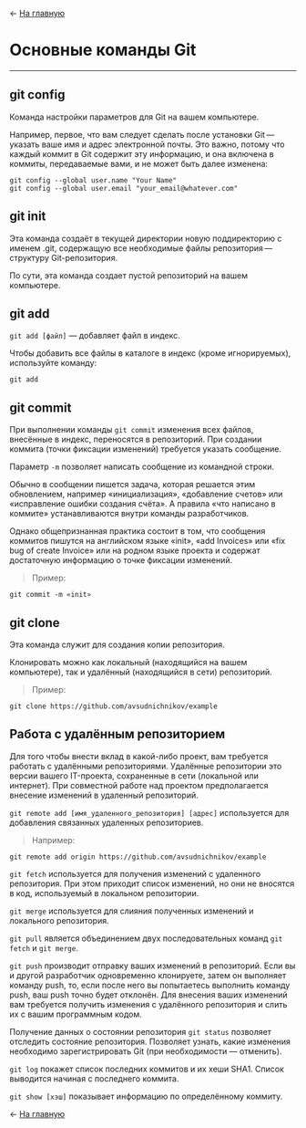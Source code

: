 <- [На главную](./README.md)
# Основные команды Git

---

## git config
Команда настройки параметров для Git на вашем компьютере.

Например, первое, что вам следует сделать после установки Git — указать ваше имя и адрес электронной почты. Это важно, потому что каждый коммит в Git содержит эту информацию, и она включена в коммиты, передаваемые вами, и не может быть далее изменена:

```
git config --global user.name "Your Name"
git config --global user.email "your_email@whatever.com"
```
## git init
Эта команда создаёт в текущей директории новую поддиректорию с именем .git, содержащую все необходимые файлы репозитория — структуру Git-репозитория.

По сути, эта команда создает пустой репозиторий на вашем компьютере.

## git add
`git add [файл]` — добавляет файл в индекс.

Чтобы добавить все файлы в каталоге в индекс (кроме игнорируемых), используйте команду:

`git add`
## git commit
При выполнении команды `git commit` изменения всех файлов, внесённые в индекс, переносятся в репозиторий. При создании коммита (точки фиксации изменений) требуется указать сообщение.

Параметр `-m` позволяет написать сообщение из командной строки.

Обычно в сообщении пишется задача, которая решается этим обновлением, например «инициализация», «добавление счетов» или «исправление ошибки создания счёта». А правила «что написано в коммите» устанавливаются внутри команды разработчиков.

Однако общепризнанная практика состоит в том, что сообщения коммитов пишутся на английском языке «init», «add Invoices» или «fix bug of create Invoice» или на родном языке проекта и содержат достаточную информацию о точке фиксации изменений.

>Пример:

```
git commit -m «init»
```

## git clone
Эта команда служит для создания копии репозитория.

Клонировать можно как локальный (находящийся на вашем компьютере), так и удалённый (находящийся в сети) репозиторий.

>Пример:

```
git clone https://github.com/avsudnichnikov/example
```

## Работа с удалённым репозиторием
Для того чтобы внести вклад в какой-либо проект, вам требуется работать с удалёнными репозиториями. Удалённые репозитории это версии вашего IT-проекта, сохраненные в сети (локальной или интернет). При совместной работе над проектом предполагается внесение изменений в удаленный репозиторий.

`git remote add [имя_удаленного_репозитория] [адрес]` используется для добавления связанных удаленных репозиториев.

>Например:

```
git remote add origin https://github.com/avsudnichnikov/example
```

`git fetch` используется для получения изменений с удаленного репозитория. При этом приходит список изменений, но они не вносятся в код, используемый в локальном репозитории.

`git merge` используется для слияния полученных изменений и локального репозитория.

`git pull` является объединением двух последовательных команд `git fetch` и `git merge`.

`git push` производит отправку ваших изменений в репозиторий. Если вы и другой разработчик одновременно клонируете, затем он выполняет команду push, то, если после него вы попытаетесь выполнить команду push, ваш push точно будет отклонён. Для внесения ваших изменений вам требуется получить изменения с удалённого репозитория и слить их с вашим программным кодом.

Получение данных о состоянии репозитория
`git status` позволяет отследить состояние репозитория. Позволяет узнать, какие изменения необходимо зарегистрировать Git (при необходимости — отменить).

`git log` покажет список последних коммитов и их хеши SHA1. Список выводится начиная с последнего коммита.

`git show [хэш]` показывает информацию по определённому коммиту.


<- [На главную](./README.md)
